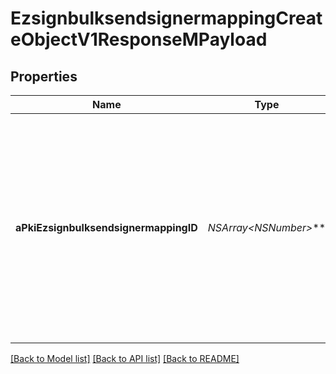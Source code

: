 # EzsignbulksendsignermappingCreateObjectV1ResponseMPayload

## Properties
Name | Type | Description | Notes
------------ | ------------- | ------------- | -------------
**aPkiEzsignbulksendsignermappingID** | **NSArray&lt;NSNumber*&gt;*** | An array of unique IDs representing the object that were requested to be created.  They are returned in the same order as the array containing the objects to be created that was sent in the request. | 

[[Back to Model list]](../README.md#documentation-for-models) [[Back to API list]](../README.md#documentation-for-api-endpoints) [[Back to README]](../README.md)


